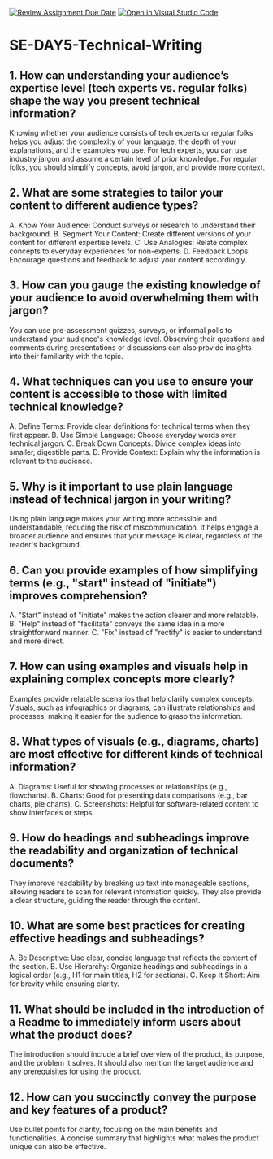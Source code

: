 [![Review Assignment Due Date](https://classroom.github.com/assets/deadline-readme-button-22041afd0340ce965d47ae6ef1cefeee28c7c493a6346c4f15d667ab976d596c.svg)](https://classroom.github.com/a/zsAR-pyY)
[![Open in Visual Studio Code](https://classroom.github.com/assets/open-in-vscode-2e0aaae1b6195c2367325f4f02e2d04e9abb55f0b24a779b69b11b9e10269abc.svg)](https://classroom.github.com/online_ide?assignment_repo_id=18597569&assignment_repo_type=AssignmentRepo)
# SE-DAY5-Technical-Writing
## 1. How can understanding your audience’s expertise level (tech experts vs. regular folks) shape the way you present technical information?

Knowing whether your audience consists of tech experts or regular folks helps you adjust the complexity of your language, the depth of your explanations, and the examples you use. For tech experts, you can use industry jargon and assume a certain level of prior knowledge. For regular folks, you should simplify concepts, avoid jargon, and provide more context.

## 2. What are some strategies to tailor your content to different audience types?

A. Know Your Audience: Conduct surveys or research to understand their background.
B. Segment Your Content: Create different versions of your content for different expertise levels.
C. Use Analogies: Relate complex concepts to everyday experiences for non-experts.
D. Feedback Loops: Encourage questions and feedback to adjust your content accordingly.
## 3. How can you gauge the existing knowledge of your audience to avoid overwhelming them with jargon?

You can use pre-assessment quizzes, surveys, or informal polls to understand your audience's knowledge level. Observing their questions and comments during presentations or discussions can also provide insights into their familiarity with the topic.
## 4. What techniques can you use to ensure your content is accessible to those with limited technical knowledge?

A. Define Terms: Provide clear definitions for technical terms when they first appear.
B. Use Simple Language: Choose everyday words over technical jargon.
C. Break Down Concepts: Divide complex ideas into smaller, digestible parts.
D. Provide Context: Explain why the information is relevant to the audience.
## 5. Why is it important to use plain language instead of technical jargon in your writing?

Using plain language makes your writing more accessible and understandable, reducing the risk of miscommunication. It helps engage a broader audience and ensures that your message is clear, regardless of the reader's background.
## 6. Can you provide examples of how simplifying terms (e.g., "start" instead of "initiate") improves comprehension?

A. "Start" instead of "initiate" makes the action clearer and more relatable.
B. "Help" instead of "facilitate" conveys the same idea in a more straightforward manner.
C. "Fix" instead of "rectify" is easier to understand and more direct.
## 7. How can using examples and visuals help in explaining complex concepts more clearly?

Examples provide relatable scenarios that help clarify complex concepts. Visuals, such as infographics or diagrams, can illustrate relationships and processes, making it easier for the audience to grasp the information.

## 8. What types of visuals (e.g., diagrams, charts) are most effective for different kinds of technical information?

A. Diagrams: Useful for showing processes or relationships (e.g., flowcharts).
B. Charts: Good for presenting data comparisons (e.g., bar charts, pie charts).
C. Screenshots: Helpful for software-related content to show interfaces or steps.

## 9. How do headings and subheadings improve the readability and organization of technical documents?

They improve readability by breaking up text into manageable sections, allowing readers to scan for relevant information quickly. They also provide a clear structure, guiding the reader through the content.

## 10. What are some best practices for creating effective headings and subheadings?

A. Be Descriptive: Use clear, concise language that reflects the content of the section.
B. Use Hierarchy: Organize headings and subheadings in a logical order (e.g., H1 for main titles, H2 for sections).
C. Keep It Short: Aim for brevity while ensuring clarity.

## 11. What should be included in the introduction of a Readme to immediately inform users about what the product does?

The introduction should include a brief overview of the product, its purpose, and the problem it solves. It should also mention the target audience and any prerequisites for using the product.
## 12. How can you succinctly convey the purpose and key features of a product?

Use bullet points for clarity, focusing on the main benefits and functionalities. A concise summary that highlights what makes the product unique can also be effective.
